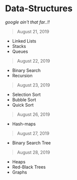 # Data-Structures
<I>google ain't that far..!!</I>

> August 21, 2019
+ Linked Lists
+ Stacks
+ Queues

> August 22, 2019
+ Binary Search
+ Recursion

> August 23, 2019
+ Selection Sort
+ Bubble Sort
+ Quick Sort

> August 26, 2019
+ Hash-maps

> August 27, 2019
+ Binary Search Tree

> August 28, 2019
+ Heaps
+ Red-Black Trees
+ Graphs
